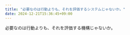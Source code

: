 ```yaml
---
title: "必要なのは行動よりも、それを評価するシステムじゃないか。"
date: 2024-12-21T15:36:45+09:00
---
```

必要なのは行動よりも、それを評価する機構じゃないか。
